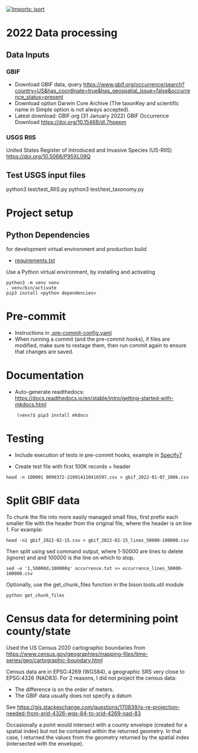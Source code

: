 [![Imports: isort](https://img.shields.io/badge/%20imports-isort-%231674b1?style=flat&labelColor=ef8336)](https://pycqa.github.io/isort/)

# 2022 Data processing

## Data Inputs

### GBIF
* Download GBIF data, query https://www.gbif.org/occurrence/search?country=US&has_coordinate=true&has_geospatial_issue=false&occurrence_status=present
* Download option Darwin Core Archive (The taxonKey and scientific name in Simple option is not always accepted).
* Latest download: GBIF.org (31 January 2022) GBIF Occurrence Download  https://doi.org/10.15468/dl.7hpepm

### USGS RIIS
United States Register of Introduced and Invasive Species (US-RIIS)
https://doi.org/10.5066/P95XL09Q

## Test USGS input files

python3 test/test_RIIS.py
python3 test/test_taxonomy.py

# Project setup

## Python Dependencies
for development virtual environment and production build
  * [requirements.txt](requirements.txt)

Use a Python virtual environment, by installing and activating
```commandline
python3 -m venv venv
. venv/bin/activate
pip3 install <python dependencies>
```

# Pre-commit
* Instructions in [.pre-commit-config.yaml](.pre-commit-config.yaml)
* When running a commit (and the pre-commit hooks), if files are modified, make sure to
  restage them, then run commit again to ensure that changes are saved.

# Documentation

* Auto-generate readthedocs: https://docs.readthedocs.io/en/stable/intro/getting-started-with-mkdocs.html

```commandline
    (venv)$ pip3 install mkdocs
```



# Testing
* Include execution of tests in pre-commit hooks, example in
  [Specify7](https://github.com/specify/specify7/blob/production/.pre-commit-config.yaml)

* Create test file with first 100K records + header
```commandline
head -n 100001 0090372-210914110416597.csv > gbif_2022-01-07_100k.csv
```

# Split GBIF data
To chunk the file into more easily managed small files, first prefix each smaller file
with the header from the original file, where the header is on line 1.
For example:
```commandline
head -n1 gbif_2022-02-15.csv > gbif_2022-02-15_lines_50000-100000.csv
```

Then split using sed command output, where 1-50000 are lines to delete (ignore) and
and 100000 is the line on which to stop.
```commandline
sed -e '1,50000d;100000q' occurrence.txt >> occurrence_lines_50000-100000.csv
```

Optionally, use the get_chunk_files function in the bison.tools.util module
```commandline
python get_chunk_files
```

# Census data for determining point county/state
Used the US Census 2020 cartographic boundaries from
https://www.census.gov/geographies/mapping-files/time-series/geo/cartographic-boundary.html

Census data are in EPSG:4269 (WGS84), a geographic SRS very close to EPSG:4326 (NAD83).
For 2 reasons, I did not project the census data:
* The difference is on the order of meters.
* The GBIF data usually does not specify a datum

See https://gis.stackexchange.com/questions/170839/is-re-projection-needed-from-srid-4326-wgs-84-to-srid-4269-nad-83

Occasionally a point would intersect with a county envelope (created for a spatial index)
but not be contained within the returned geometry.  In that case, I returned the
values from the geometry returned by the spatial index (intersected with the envelope).
